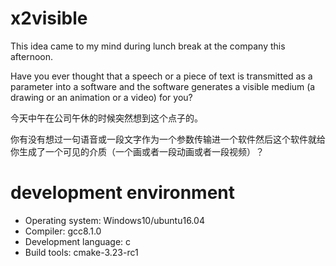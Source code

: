 # x2visible
This idea came to my mind during lunch break at the company this afternoon.

Have you ever thought that a speech or a piece of text is transmitted as a parameter into a software and the software generates a visible medium (a drawing or an animation or a video) for you? 

今天中午在公司午休的时候突然想到这个点子的。

你有没有想过一句语音或一段文字作为一个参数传输进一个软件然后这个软件就给你生成了一个可见的介质（一个画或者一段动画或者一段视频）？


# development environment

- Operating system: Windows10/ubuntu16.04
- Compiler: gcc8.1.0
- Development language: c
- Build tools: cmake-3.23-rc1
